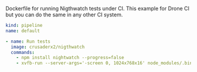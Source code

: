 Dockerfile for running Nigthwatch tests under CI. This example for Drone CI but you can
do the same in any other CI system.

```yaml
kind: pipeline
name: default

- name: Run tests
  image: crusaderx2/nigthwatch
  commands:
    - npm install nightwatch --progress=false
    - xvfb-run --server-args='-screen 0, 1024x768x16' node_modules/.bin/nightwatch
```
